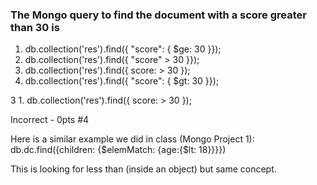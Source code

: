 ### The Mongo query to find the document with a score greater than 30 is

1. db.collection('res').find({ "score": { $ge: 30 }});
1. db.collection('res').find({ "score" > 30 }});
1. db.collection('res').find({ score: > 30 });
1. db.collection('res').find({ "score": { $gt: 30 }});


3 1. db.collection('res').find({ score: > 30 });

Incorrect - 0pts
#4

Here is a similar example we did in class (Mongo Project 1):
db.dc.find({children: {$elemMatch: {age:{$lt: 18}}}})

This is looking for less than (inside an object) but same concept.